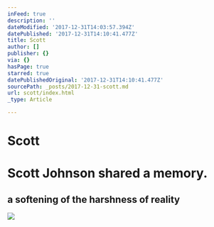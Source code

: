 ```yaml
---
inFeed: true
description: ''
dateModified: '2017-12-31T14:03:57.394Z'
datePublished: '2017-12-31T14:10:41.477Z'
title: Scott
author: []
publisher: {}
via: {}
hasPage: true
starred: true
datePublishedOriginal: '2017-12-31T14:10:41.477Z'
sourcePath: _posts/2017-12-31-scott.md
url: scott/index.html
_type: Article

---
```

# Scott

# Scott Johnson shared a memory.

## a softening of the harshness of reality

<article style=""><img src="https://scontent.xx.fbcdn.net/v/t31.0-8/s720x720/11838781_1669782963239652_6850670844211363467_o.jpg?oh=829da2edaf0c0fef0538ff10d9029031&amp;oe=5AF5ACBE" /></article>